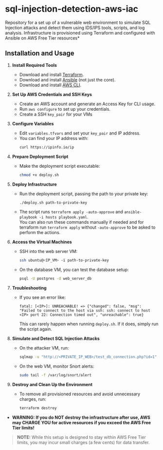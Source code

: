 # sql-injection-detection-aws-iac
Repository for a set up of a vulnerable web environment to simulate SQL Injection attacks and detect them using IDS/IPS tools, scripts, and log analysis. Infrastructure is provisioned using Terraform and configured with Ansible on AWS Free Tier resources*


## Installation and Usage

1. **Install Required Tools**
    - Download and install [Terraform](https://www.terraform.io/downloads.html).
    - Download and install [Ansible](https://docs.ansible.com/ansible/latest/installation_guide/intro_installation.html) (not just the core).
    - Download and install [AWS CLI](https://docs.aws.amazon.com/cli/latest/userguide/getting-started-install.html).

2. **Set Up AWS Credentials and SSH Keys**
    - Create an AWS account and generate an Access Key for CLI usage.
    - Run `aws configure` to set up your credentials.
    - Create a SSH `key_pair` for your VMs

3. **Configure Variables**
    - Edit `variables.tfvars` and set your `key_pair` and IP address.
    - You can find your IP address with:  
      ```bash
      curl https://ipinfo.io/ip
      ```

4. **Prepare Deployment Script**
    - Make the deployment script executable:  
      ```bash
      chmod +x deploy.sh
      ```

5. **Deploy Infrastructure**
    - Run the deployment script, passing the path to your private key:  
      ```bash
      ./deploy.sh path-to-private-key
      ```
    - The script runs `terraform apply -auto-approve` and `ansible-playbook -i hosts playbook.yaml`.  
      You can also run these commands manually if needed and for terraform run `terraform apply` without `-auto-approve` to be asked to perform the actions.

6. **Access the Virtual Machines**
    - SSH into the web server VM:  
      ```bash
      ssh ubuntu@<IP_VM> -i path-to-private-key
      ```
    - On the database VM, you can test the database setup:  
      ```bash
      psql -U postgres -d web_server_db
      ```

7. **Troubleshooting**
    - If you see an error like:
      ```
      fatal: [<IP>]: UNREACHABLE! => {"changed": false, "msg": "Failed to connect to the host via ssh: ssh: connect to host <IP> port 22: Connection timed out", "unreachable": true}
      ```
      This can rarely happen when running `deploy.sh`. If it does, simply run the script again.

8. **Simulate and Detect SQL Injection Attacks**
    - On the attacker VM, run:
      ```bash
      sqlmap -u "http://<PRIVATE_IP_WEB>/test_db_connection.php?id=1" --batch --level=2 --risk=2
      ```
    - On the web VM, monitor Snort alerts:
      ```bash
      sudo tail -f /var/log/snort/alert
      ```

9. **Destroy and Clean Up the Environment**
    - To remove all provisioned resources and avoid unnecessary charges, run:
        ```bash
        terraform destroy
        ```
- **WARNING: If you do NOT destroy the infrastructure after use, AWS may CHARGE YOU for active resources if you exceed the AWS Free Tier limits!**


> **NOTE:** While this setup is designed to stay within AWS Free Tier limits, you may incur small charges (a few cents) for data transfer.